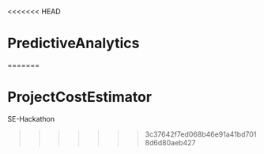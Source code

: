 <<<<<<< HEAD
# PredictiveAnalytics
=======
# ProjectCostEstimator
SE-Hackathon
>>>>>>> 3c37642f7ed068b46e91a41bd7018d6d80aeb427
